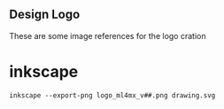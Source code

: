 Design Logo
---


These are some image references for the logo cration
# inkscape

```
inkscape --export-png logo_ml4mx_v##.png drawing.svg
```
